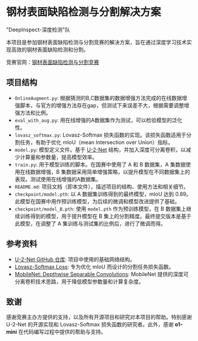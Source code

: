 # 钢材表面缺陷检测与分割解决方案

"DeepInspect-深度检测"队

本项目是参加钢材表面缺陷检测与分割竞赛的解决方案，旨在通过深度学习技术实现高效的钢材表面缺陷检测和分割。

竞赛官网：[钢材表面缺陷检测与分割竞赛](http://bdc.saikr.com/vse/50185)

## 项目结构

- `OnlineAugment.py`: 根据猜测的B,C数据集的数据增强方法完成的在线数据增强脚本，与官方的增强方法存在gap，但测试下来误差不大，根据需要调整增强方法和比例。
- `eval_with_aug.py`: 用在线增强的A数据集作为测试，可以检验模型的泛化性。
- `lovasz_softmax.py`: Lovasz-Softmax 损失函数的实现。该损失函数适用于分割任务，有助于优化 mIoU（mean Intersection over Union）指标。
- `model.py`: 模型定义文件。基于 [U-2-Net](https://github.com/xuebinqin/U-2-Net) 结构，并加入深度可分离卷积，以减少计算量和参数量，提高模型效率。
- `train.py`: 用于模型训练的脚本。在国赛中使用了 A 和 B 数据集，A 集数据使用在线数据增强，B 集数据采用简单增强策略，以提升模型在不同数据集上的表现。测试使用在线增强的A数据集。
- `README.md`: 项目文档（即本文件），描述项目的结构、使用方法和相关细节。
- `checkpoint/model.pth`: 以 A 数据集训练得到的最终模型，mIoU 达到 0.89。此模型在国赛中用作预训练模型，为后续的微调和模型改进提供了基础。
- `checkpoint/model_B.pth`: 使用 `model.pth` 作为预训练模型，在 B 数据集上继续训练得到的模型，用于提升模型在 B 集上的分割精度。最终提交版本是基于此模型，在调整了 A 集训练与测试集的比例后，进行了微调而得。

## 参考资料

- [U-2-Net GitHub 仓库](https://github.com/xuebinqin/U-2-Net): 项目中使用的基础网络结构。
- [Lovasz-Softmax Loss](https://arxiv.org/abs/1705.08790): 专为优化 mIoU 而设计的分割任务损失函数。
- [MobileNet: Depthwise Separable Convolutions](https://arxiv.org/abs/1704.04861): MobileNet 提供的深度可分离卷积技术思路，用于降低模型参数量和计算复杂度。

## 致谢

感谢竞赛主办方提供的支持，以及所有开源项目和研究对本项目的帮助。特别感谢 U-2-Net 的开源实现和 Lovasz-Softmax 损失函数的研究者。此外，感谢 **o1-mini** 在代码编写过程中提供的帮助与支持。
